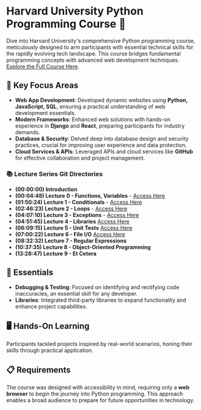 # Harvard University Python Programming Course 🐍

Dive into Harvard University's comprehensive Python programming course, meticulously designed to arm participants with essential technical skills for the rapidly evolving tech landscape. This course bridges fundamental programming concepts with advanced web development techniques. [Explore the Full Course Here](https://youtu.be/nLRL_NcnK-4?si=bbdXYEZxRMQ2gRtt).

## 🎯 Key Focus Areas

- **Web App Development**: Developed dynamic websites using **Python, JavaScript, SQL**, ensuring a practical understanding of web development essentials.
- **Modern Frameworks**: Enhanced web solutions with hands-on experience in **Django** and **React**, preparing participants for industry demands.
- **Database & Security**: Delved deep into database design and security practices, crucial for improving user experience and data protection.
- **Cloud Services & APIs**: Leveraged APIs and cloud services like **GitHub** for effective collaboration and project management.

### 📚 Lecture Series Git Directories 

- **(00:00:00) Introduction**
- **(00:04:48) Lecture 0 - Functions, Variables** - [Access Here](https://github.com/htm-len/Python/tree/main/functions)
- **(01:50:24) Lecture 1 - Conditionals** - [Access Here](https://github.com/htm-len/Python/tree/main/condititionals)
- **(02:46:23) Lecture 2 - Loops** - [Access Here](https://github.com/htm-len/Python/tree/main/loops)
- **(04:07:10) Lecture 3 - Exceptions** - [Access Here](https://github.com/htm-len/Python/tree/main/exceptions)
- **(04:51:45) Lecture 4 - Libraries** [Access Here](https://github.com/htm-len/Python/tree/main/libraries) 
- **(06:09:15) Lecture 5 - Unit Tests** [Access Here](https://github.com/htm-len/Python/tree/main/unit-test)
- **(07:00:22) Lecture 6 - File I/O** [Access Here](https://github.com/htm-len/Python/tree/main/file-io)
- **(08:32:32) Lecture 7 - Regular Expressions**
- **(10:37:35) Lecture 8 - Object-Oriented Programming**
- **(13:28:47) Lecture 9 - Et Cetera**

## 📘 Essentials

- **Debugging & Testing**: Focused on identifying and rectifying code inaccuracies, an essential skill for any developer.
- **Libraries**: Integrated third-party libraries to expand functionality and enhance project capabilities.

## 🖥️ Hands-On Learning

Participants tackled projects inspired by real-world scenarios, honing their skills through practical application.

## 📋 Requirements

The course was designed with accessibility in mind, requiring only a **web browser** to begin the journey into Python programming. This approach enables a broad audience to prepare for future opportunities in technology.

